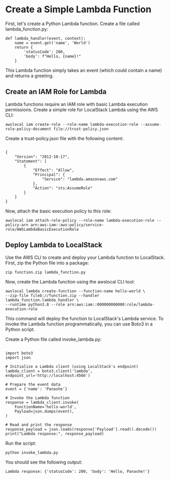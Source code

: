 
# Create a Simple Lambda Function
First, let's create a Python Lambda function. Create a file called lambda_function.py:

```
def lambda_handler(event, context):
    name = event.get('name', 'World')
    return {
        'statusCode': 200,
        'body': f"Hello, {name}!"
    }
```
This Lambda function simply takes an event (which could contain a name) and returns a greeting.

## Create an IAM Role for Lambda
Lambda functions require an IAM role with basic Lambda execution permissions. Create a simple role for LocalStack Lambda using the AWS CLI:

```
awslocal iam create-role --role-name lambda-execution-role --assume-role-policy-document file://trust-policy.json

```
Create a trust-policy.json file with the following content:

```

{
    "Version": "2012-10-17",
    "Statement": [
        {
            "Effect": "Allow",
            "Principal": {
                "Service": "lambda.amazonaws.com"
            },
            "Action": "sts:AssumeRole"
        }
    ]
}
```
Now, attach the basic execution policy to this role:

```
awslocal iam attach-role-policy --role-name lambda-execution-role --policy-arn arn:aws:iam::aws:policy/service-role/AWSLambdaBasicExecutionRole
```
## Deploy Lambda to LocalStack
Use the AWS CLI to create and deploy your Lambda function to LocalStack. First, zip the Python file into a package:

```
zip function.zip lambda_function.py
```
Now, create the Lambda function using the awslocal CLI tool:

```
awslocal lambda create-function --function-name hello-world \
--zip-file fileb://function.zip --handler lambda_function.lambda_handler \
--runtime python3.8 --role arn:aws:iam::000000000000:role/lambda-execution-role
```

This command will deploy the function to LocalStack's Lambda service.
To invoke the Lambda function programmatically, you can use Boto3 in a Python script.

Create a Python file called invoke_lambda.py:

```

import boto3
import json

# Initialize a Lambda client (using LocalStack's endpoint)
lambda_client = boto3.client('lambda', endpoint_url='http://localhost:4566')

# Prepare the event data
event = {'name': 'Panashe'}

# Invoke the Lambda function
response = lambda_client.invoke(
    FunctionName='hello-world',
    Payload=json.dumps(event),
)

# Read and print the response
response_payload = json.loads(response['Payload'].read().decode())
print("Lambda response:", response_payload)
```

Run the script:

```
python invoke_lambda.py
```
You should see the following output:

```
Lambda response: {'statusCode': 200, 'body': 'Hello, Panashe!'}
```
